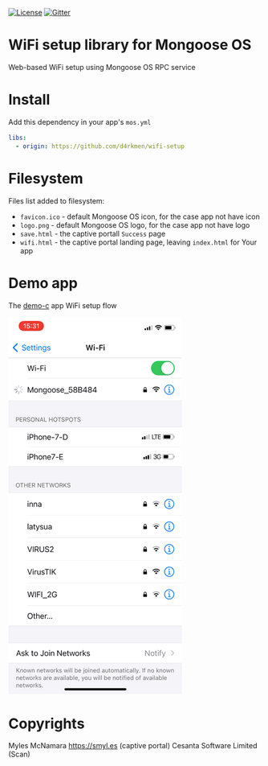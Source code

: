 [![License](https://img.shields.io/badge/License-Apache%202.0-blue.svg)](https://opensource.org/licenses/Apache-2.0)  [![Gitter](https://badges.gitter.im/cesanta/mongoose-os.svg)](https://gitter.im/cesanta/mongoose-os?utm_source=badge&utm_medium=badge&utm_campaign=pr-badge)

# WiFi setup library for Mongoose OS

Web-based WiFi setup using Mongoose OS RPC service

# Install

Add this dependency in your app's `mos.yml`

```yaml
libs:
  - origin: https://github.com/d4rkmen/wifi-setup
```

# Filesystem

Files list added to filesystem:

* `favicon.ico` - default Mongoose OS icon, for the case app not have icon
* `logo.png` - default Mongoose OS logo, for the case app not have logo
* `save.html` - the captive portall `Success` page
* `wifi.html` - the captive portal landing page, leaving `index.html` for Your app

# Demo app

The [demo-c](https://github.com/mongoose-os-apps/demo-c) app WiFi setup flow

![](https://github.com/d4rkmen/wifi-setup/blob/master/docs/wifi-setup.gif)

# Copyrights

Myles McNamara <https://smyl.es> (captive portal)
Cesanta Software Limited (Scan)
